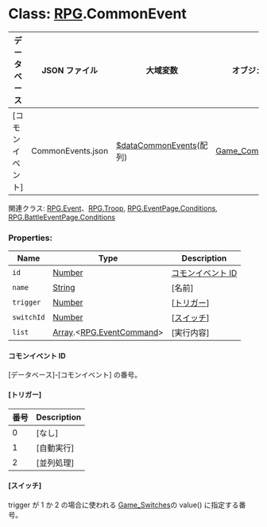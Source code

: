 # Class: [RPG](RPG.md).CommonEvent

| データベース     | JSON ファイル     | 大域変数                                                                  | オブジェクト                            |
| ---------------- | ----------------- | ------------------------------------------------------------------------- | --------------------------------------- |
| [コモンイベント] | CommonEvents.json | [$dataCommonEvents](global.md#datacommonevents-arrayrpgcommonevent)(配列) | [Game_CommonEvent](Game_CommonEvent.md) |

関連クラス: [RPG.Event](RPG.Event.md)、[RPG.Troop](RPG.Troop.md), [RPG.EventPage.Conditions](RPG.EventPage.Conditions.md), [RPG.BattleEventPage.Conditions](RPG.BattleEventPage.Conditions.md)

### Properties:

| Name       | Type                                                              | Description                                              |
| ---------- | ----------------------------------------------------------------- | -------------------------------------------------------- |
| `id`       | [Number](Number.md)                                               | [コモンイベント ID](RPG.CommonEvent.md#コモンイベントid) |
| `name`     | [String](String.md)                                               | [名前]                                                   |
| `trigger`  | [Number](Number.md)                                               | [[トリガー](RPG.CommonEvent.md#トリガー)]                |
| `switchId` | [Number](Number.md)                                               | [[スイッチ](RPG.CommonEvent.md#スイッチ)]                |
| `list`     | [Array](Array.md).&lt;[RPG.EventCommand](RPG.EventCommand.md)&gt; | [実行内容]                                               |

#### コモンイベント ID

[データベース]-[コモンイベント] の番号。

#### [トリガー]

| 番号 | Description |
| ---- | ----------- |
| 0    | [なし]      |
| 1    | [自動実行]  |
| 2    | [並列処理]  |

#### [スイッチ]

trigger が 1 か 2 の場合に使われる [Game_Switches](Game_Switches.md)の value() に指定する番号。
